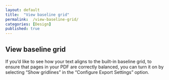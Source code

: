 ```yaml
---
layout: default
title:  "View baseline grid"
permalink:  /view-baseline-grid/
categories: [Design]
published: true
---
```


<section data-type="chapter" class="hsecchapter" data-hederis-type="hsecchapter" id="view-baseline-grid" data-pi-attrs="id: view-baseline-grid"><h1 data-hederis-type="hblkchaptitle" class="hblkchaptitle" id="puDPPnNgR">View baseline grid</h1>
    <p class="hblkp" data-hederis-type="hblkp" id="pbPFQtBLf">If you&#8217;d like to see how your text aligns to the built-in baseline grid, to ensure that pages in your PDF are correctly balanced, you can turn it on by selecting &#8220;Show gridlines&#8221; in the &#8220;Configure Export Settings&#8221; option.</p>
    </section>
    